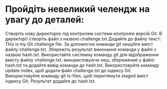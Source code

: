 # Пройдіть невеликий челендж на увагу до деталей:

Створіть нову директорію під контролем системи контролю версій Git.
В директорії створіть файл з назвою challenge.txt
Додайте до файлу текст: This is my Git challenge file.
За допомогою команди git хешуйте вміст файлу challenge.txt.
Збережіть результат виконання команди у файлі з назвою hash.txt.
Використайте системну команду git для відображення вмісту файлу challenge.txt, використовуючи хеш, збережений у файлі hash.txt та додайте вивід команди до hash.txt.
Використовуйте команду update-index, щоб додати файл challenge.txt до індексу Git.
Використовуйте команду git ls-files, щоб переглянути staged вміст індексу Git. Результат додайте до hash.txt.
